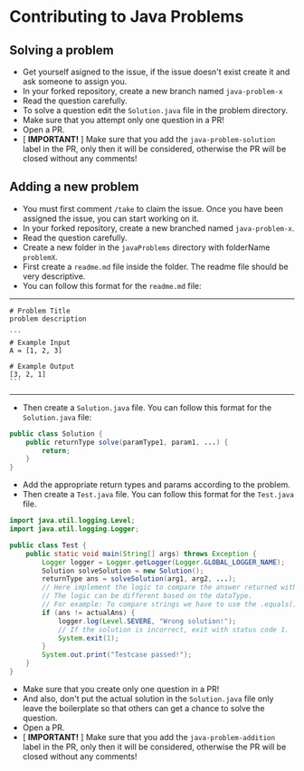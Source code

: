 # Contributing to Java Problems

## Solving a problem

- Get yourself asigned to the issue, if the issue doesn't exist create it and ask someone to assign you.
- In your forked repository, create a new branch named `java-problem-x`
- Read the question carefully.
- To solve a question edit the `Solution.java` file in the problem directory.
- Make sure that you attempt only one question in a PR!
- Open a PR.
- [ **IMPORTANT!** ] Make sure that you add the `java-problem-solution` label in the PR, only then it will be considered, otherwise the PR will be closed without any comments!

## Adding a new problem

- You must first comment `/take` to claim the issue. Once you have been assigned the issue, you can start working on it.
- In your forked repository, create a new branched named `java-problem-x`.
- Read the question carefully.
- Create a new folder in the `javaProblems` directory with folderName `problemX`.
- First create a `readme.md` file inside the folder. The readme file should be very descriptive.
- You can follow this format for the `readme.md` file:

---

````
# Problem Title
problem description

```
# Example Input
A = [1, 2, 3]

# Example Output
[3, 2, 1]
```
````

---

- Then create a `Solution.java` file.
  You can follow this format for the `Solution.java` file:

```java
public class Solution {
    public returnType solve(paramType1, param1, ...) {
        return;
    }
}
```

- Add the appropriate return types and params according to the problem.
- Then create a `Test.java` file. You can follow this format for the `Test.java` file.

```java
import java.util.logging.Level;
import java.util.logging.Logger;

public class Test {
    public static void main(String[] args) throws Exception {
        Logger logger = Logger.getLogger(Logger.GLOBAL_LOGGER_NAME);
        Solution solveSolution = new Solution();
        returnType ans = solveSolution(arg1, arg2, ...);
        // Here implement the logic to compare the answer returned with the actual answers.
        // The logic can be different based on the dataType.
        // For example: To compare strings we have to use the .equals() method rather than just using the equality operator.
        if (ans != actualAns) {
            logger.log(Level.SEVERE, "Wrong solution!");
            // If the solution is incorrect, exit with status code 1.
            System.exit(1);
        }
        System.out.print("Testcase passed!");
    }
}
```
- Make sure that you create only one question in a PR!
- And also, don't put the actual solution in the `Solution.java` file only leave the boilerplate so that others can get a chance to solve the question.
- Open a PR.
- [ **IMPORTANT!** ] Make sure that you add the `java-problem-addition` label in the PR, only then it will be considered, otherwise the PR will be closed without any comments!
